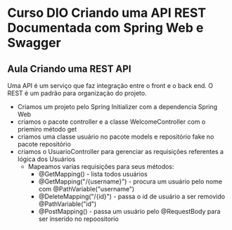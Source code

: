 # Curso DIO Criando uma API REST Documentada com Spring Web e Swagger
## Aula Criando uma REST API

Uma API é um serviço que faz integração entre o front e o back end. O REST é um padrão para organização do projeto.

- Criamos um projeto pelo Spring Initializer com a dependencia Spring Web
- criamos o pacote controller e a classe WelcomeController com o priemiro método get
- criamos uma classe usuário no pacote models e repositório fake no pacote repositório
- criamos o UsuarioController para gerenciar as requisições referentes a lógica dos Usuários
  - Mapeamos varias requisições para seus métodos:
    - @GetMapping() - lista todos usuários
    - @GetMapping("/{username}") - procura um usuário pelo nome com @PathVariable("username")
    - @DeleteMapping("/{id}") - passa o id de usuário a ser removido @PathVariable("id")
    - @PostMapping() - passa um usuário pelo @RequestBody para ser inserido no repoositorio

 
